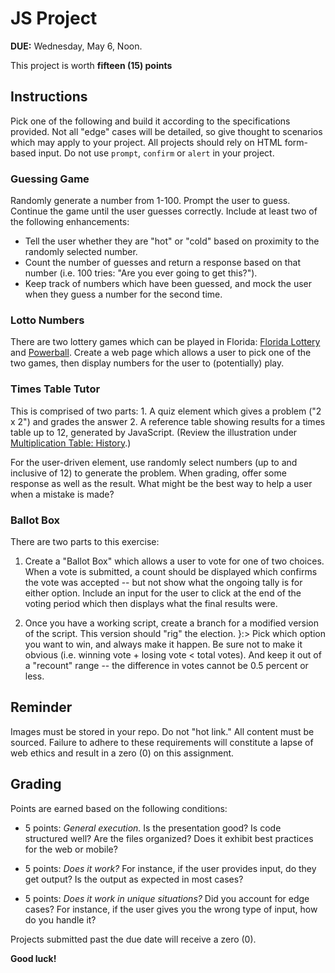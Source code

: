 # JS Project

**DUE:** Wednesday, May 6, Noon.

This project is worth **fifteen (15) points**


## Instructions

Pick one of the following and build it according to the specifications provided. Not all "edge" cases will be detailed, so give thought to scenarios which may apply to your project. All projects should rely on HTML form-based input. Do not use `prompt`, `confirm` or `alert` in your project.


### Guessing Game

Randomly generate a number from 1-100. Prompt the user to guess. Continue the game until the user guesses correctly. Include at least two of the following enhancements:

- Tell the user whether they are "hot" or "cold" based on proximity to the randomly selected number.
- Count the number of guesses and return a response based on that number (i.e. 100 tries: "Are you ever going to get this?").
- Keep track of numbers which have been guessed, and mock the user when they guess a number for the second time.


### Lotto Numbers

There are two lottery games which can be played in Florida: [Florida Lottery](https://en.wikipedia.org/wiki/Florida_Lottery#Florida_Lotto) and [Powerball](https://en.wikipedia.org/wiki/Powerball#Playing_the_game). Create a web page which allows a user to pick one of the two games, then display numbers for the user to (potentially) play.


### Times Table Tutor

This is comprised of two parts: 1. A quiz element which gives a problem ("2 x 2") and grades the answer 2. A reference table showing results for a times table up to 12, generated by JavaScript. (Review the illustration under [Multiplication Table: History](https://en.wikipedia.org/wiki/Multiplication_table#History).)

For the user-driven element, use randomly select numbers (up to and inclusive of 12) to generate the problem. When grading, offer some response as well as the result. What might be the best way to help a user when a mistake is made?


### Ballot Box

There are two parts to this exercise:

1. Create a "Ballot Box" which allows a user to vote for one of two choices. When a vote is submitted, a count should be displayed which confirms the vote was accepted -- but not show what the ongoing tally is for either option. Include an input for the user to click at the end of the voting period which then displays what the final results were.

2. Once you have a working script, create a branch for a modified version of the script. This version should "rig" the election. }:> Pick which option you want to win, and always make it happen. Be sure not to make it obvious (i.e. winning vote + losing vote < total votes). And keep it out of a "recount" range -- the difference in votes cannot be 0.5 percent or less.


## Reminder

Images must be stored in your repo. Do not "hot link." All content must be sourced. Failure to adhere to these requirements will constitute a lapse of web ethics and result in a zero (0) on this assignment.


## Grading

Points are earned based on the following conditions:

- 5 points: *General execution.* Is the presentation good? Is code structured well? Are the files organized? Does it exhibit best practices for the web or mobile?

- 5 points: *Does it work?* For instance, if the user provides input, do they get output? Is the output as expected in most cases?

- 5 points: *Does it work in unique situations?* Did you account for edge cases? For instance, if the user gives you the wrong type of input, how do you handle it?

Projects submitted past the due date will receive a zero (0).

**Good luck!**
